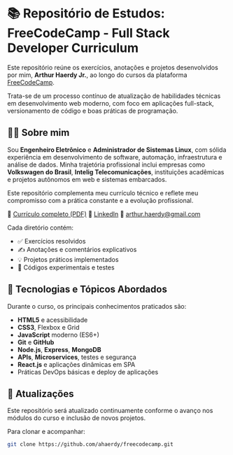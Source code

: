# 📚 Repositório de Estudos: FreeCodeCamp - Full Stack Developer Curriculum

Este repositório reúne os exercícios, anotações e projetos desenvolvidos por mim, **Arthur Haerdy Jr.**, ao longo do cursos da plataforma [FreeCodeCamp](https://www.freecodecamp.org/).

Trata-se de um processo contínuo de atualização de habilidades técnicas em desenvolvimento web moderno, com foco em aplicações full-stack, versionamento de código e boas práticas de programação.

## 👨‍💻 Sobre mim

Sou **Engenheiro Eletrônico** e **Administrador de Sistemas Linux**, com sólida experiência em desenvolvimento de software, automação, infraestrutura e análise de dados. Minha trajetória profissional inclui empresas como **Volkswagen do Brasil**, **Intelig Telecomunicações**, instituições acadêmicas e projetos autônomos em web e sistemas embarcados.

Este repositório complementa meu currículo técnico e reflete meu compromisso com a prática constante e a evolução profissional.

📄 [Currículo completo (PDF)](./Curriculo_Arthur_Tipo_01_Versao_2.5.pdf)
🔗 [LinkedIn](https://www.linkedin.com/in/arthur-haerdy-jr/)
📧 arthur.haerdy@gmail.com

Cada diretório contém:

- ✅ Exercícios resolvidos  
- ✍️ Anotações e comentários explicativos  
- 💡 Projetos práticos implementados  
- 🔧 Códigos experimentais e testes  

## 🧱 Tecnologias e Tópicos Abordados

Durante o curso, os principais conhecimentos praticados são:

- **HTML5** e acessibilidade  
- **CSS3**, Flexbox e Grid  
- **JavaScript** moderno (ES6+)  
- **Git** e **GitHub**  
- **Node.js**, **Express**, **MongoDB**  
- **APIs**, **Microservices**, testes e segurança  
- **React.js** e aplicações dinâmicas em SPA  
- Práticas DevOps básicas e deploy de aplicações  

## 🔄 Atualizações

Este repositório será atualizado continuamente conforme o avanço nos módulos do curso e inclusão de novos projetos.

Para clonar e acompanhar:

```bash
git clone https://github.com/ahaerdy/freecodecamp.git


